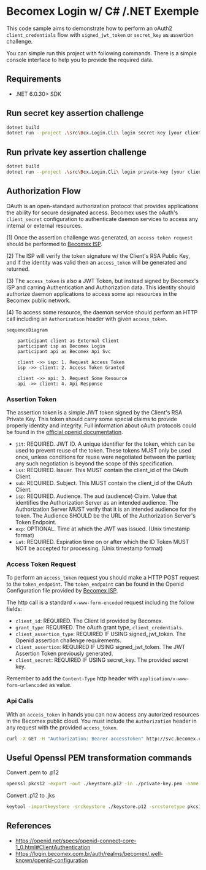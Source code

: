 # Becomex Login w/ C# /.NET Exemple

This code sample aims to demonstrate how to perform an oAuth2 `client_credentials` flow with `signed_jwt_token` or `secret_key` as assertion challenge.

You can simple run this project with following commands. There is a simple console interface to help you to provide the required data.

## Requirements

- .NET 6.0.30> SDK

## Run secret key assertion challenge

```sh
dotnet build
dotnet run --project .\src\Bcx.Login.Cli\ login secret-key [your client id] -sec [your client secret]
```
## Run private key assertion challenge

```sh
dotnet build
dotnet run --project .\src\Bcx.Login.Cli\ login private-key [your client id] -priv [your private key path] -p [your password file path]
```

## Authorization Flow

OAuth is an open-standard authorization protocol that provides applications the ability for secure designated access. Becomex uses the oAuth's `client_secret` configuration to authenticate daemon services to access any internal or external resources.

(1) Once the assertion challenge was generated, an `access token request` should be performed to [Becomex ISP](https://login.becomex.com.br/auth/realms/becomex/.well-known/openid-configuration).

(2) The ISP will verify the token signature w/ the Client's RSA Public Key, and if the identity was valid then an `access_token` will be generated and returned.

(3) The `access_token` is also a JWT Token, but instead signed by Becomex's ISP and carring Authentication and Authorization data. This identity should authorize daemon applications to access some api resources in the Becomex public network.

(4) To access some resource, the daemon service should perform an HTTP call including an `Authorization` header with given `access_token`.

```mermaid
sequenceDiagram

    participant client as External Client
    participant isp as Becomex Login
    participant api as Becomex Api Svc
    
    client ->> isp: 1. Request Access Token
    isp ->> client: 2. Access Token Granted

    client ->> api: 3. Request Some Resource
    api ->> client: 4. Api Response
```

### Assertion Token

The assertion token is a simple JWT token signed by the Client's RSA Private Key. This token should carry some special claims to provide properly identity and integrity. Full information about oAuth protocols could be found in the [official openid documentation](https://openid.net/specs/openid-connect-core-1_0.html#ClientAuthentication).

* `jit`: REQUIRED. JWT ID. A unique identifier for the token, which can be used to prevent reuse of the token. These tokens MUST only be used once, unless conditions for reuse were negotiated between the parties; any such negotiation is beyond the scope of this specification.
* `iss`: REQUIRED. Issuer. This MUST contain the client_id of the OAuth Client.
* `sub`: REQUIRED. Subject. This MUST contain the client_id of the OAuth Client.
* `isp`: REQUIRED. Audience. The aud (audience) Claim. Value that identifies the Authorization Server as an intended audience. The Authorization Server MUST verify that it is an intended audience for the token. The Audience SHOULD be the URL of the Authorization Server's Token Endpoint.
* `exp`: OPTIONAL. Time at which the JWT was issued. (Unix timestamp format)
* `iat`: REQUIRED. Expiration time on or after which the ID Token MUST NOT be accepted for processing. (Unix timestamp format)

### Access Token Request

To perform an `access_token` request you should make a HTTP POST request to the `token_endpoint`. The `token_endpoint` can be found in the Openid Configuration file provided by [Becomex ISP](https://login.becomex.com.br/auth/realms/becomex/.well-known/openid-configuration).

The http call is a standard `x-www-form-encoded` request including the follow fields:

* `client_id`: REQUIRED. The Client Id provided by Becomex.
* `grant_type`: REQUIRED. The oAuth grant type, `client_credentials`.
* `client_assertion_type`: REQUIRED IF USING signed_jwt_token. The Openid assertion challenge requirements.
* `client_assertion`: REQUIRED IF USING signed_jwt_token. The JWT Assertion Token previously generated.
* `client_secret`: REQUIRED IF USING secret_key. The provided secret key.

Remember to add the `Content-Type` http header with `application/x-www-form-urlencoded` as value.

### Api Calls

With an `access_token` in hands you can now access any autorized resources in the Becomex public cloud. You must include the `Authorization` header in any request with the provided `access_token`.

```bash
curl -X GET -H "Authorization: Bearer accessToken" http://svc.becomex.com.br/api/v1/resource
```

## Useful Openssl PEM transformation commands

Convert .pem to .p12

```bash
openssl pkcs12 -export -out ./keystore.p12 -in ./private-key.pem -name "key-alias/key-id" -nocerts
```

Convert .p12 to .jks

```bash
keytool -importkeystore -srckeystore ./keystore.p12 -srcstoretype pkcs12 -destkeystore ./keystore.jks
```

## References

* <https://openid.net/specs/openid-connect-core-1_0.html#ClientAuthentication>
* <https://login.becomex.com.br/auth/realms/becomex/.well-known/openid-configuration>

